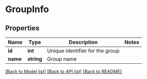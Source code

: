 # GroupInfo

## Properties
Name | Type | Description | Notes
------------ | ------------- | ------------- | -------------
**id** | **int** | Unique identifier for the group | 
**name** | **string** | Group name | 

[[Back to Model list]](../README.md#documentation-for-models) [[Back to API list]](../README.md#documentation-for-api-endpoints) [[Back to README]](../README.md)



